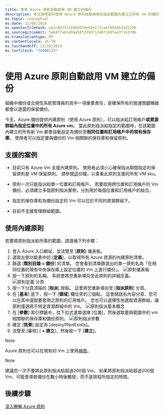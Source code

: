 ```yaml
---
title: 使用 Azure 原則自動啟用 VM 建立的備份
description: 本文說明如何使用 Azure 原則自動啟用在指定範圍內建立之所有 Vm 的備份
ms.topic: conceptual
ms.date: 11/08/2019
ms.openlocfilehash: ea3c0d217c8495078e91e171caef695bb32d129b
ms.sourcegitcommit: 5ab4f7a81d04a58f235071240718dfae3f1b370b
ms.translationtype: MT
ms.contentlocale: zh-TW
ms.lasthandoff: 12/10/2019
ms.locfileid: "74980123"
---
```

# <a name="auto-enable-backup-on-vm-creation-using-azure-policy"></a>使用 Azure 原則自動啟用 VM 建立的備份

組織中備份或合規性系統管理員的其中一項重要責任，是確保所有的營運關鍵機器都會以適當的保留備份。

今天，Azure 備份提供內建原則（使用 Azure 原則），可以指派給訂用帳戶**或資源群組內指定位置中的所有 Azure vm**。 當此原則指派給指定的範圍時，在該範圍內建立的所有新 Vm 都會自動設定為備份至**相同位置和訂用帳戶中的現有保存庫**。 使用者可以指定要與備份的 Vm 相關聯的保存庫和保留原則。

## <a name="supported-scenarios"></a>支援的案例 

* 目前只有 Azure Vm 支援內建原則。 使用者必須小心確保指派期間指定的保留原則是 VM 保留原則。 請參閱[這](https://aka.ms/PolicySupportedSKUs)份檔，以查看此原則支援的所有 VM sku。

* 原則一次只能指派給單一位置和訂用帳戶。 若要啟用跨位置和訂用帳戶的 Vm 備份，必須建立多個原則指派實例，分別用於每個位置和訂用帳戶的組合。

* 指定的保存庫和為備份設定的 Vm 可以位於不同的資源群組下。

* 目前不支援管理群組範圍。

## <a name="using-the-built-in-policy"></a>使用內建原則

若要將原則指派給所需的範圍，請遵循下列步驟：

1. 登入 Azure 入口網站，並流覽至 [**原則**] 儀表板。
2. 選取左側功能表中的 [**定義**]，以取得所有 Azure 資源的內建原則清單。
3. 篩選 [**類別目錄 = 備份**] 的清單。 您會看到清單篩選出的單一原則名為「在相同位置的現有中央保存庫上設定位置的 Vm 上進行備份」。
![原則儀表板](./media/backup-azure-auto-enable-backup/policy-dashboard.png)
4. 按一下原則的名稱。 系統會將您重新導向至此原則的詳細定義。
![原則定義 分頁](./media/backup-azure-auto-enable-backup/policy-definition-blade.png)
5. 按一下分頁頂端的 [**指派**] 按鈕。 這會將您重新導向至 [**指派原則**] 分頁。
6. 在 [**基本**] 底下，按一下 [**領域**] 欄位旁的三個點。 這會開啟右內容分頁，您可以在其中選取要套用之原則的訂用帳戶。 您也可以選擇性地選取資源群組，讓原則僅適用于特定資源群組中的 Vm。
![原則指派基本概念](./media/backup-azure-auto-enable-backup/policy-assignment-basics.png)
7. 在 [**參數**] 索引標籤中，從下拉式選單選擇 [位置]，然後選取要與範圍中的 vm 相關聯的保存庫和備份原則。
![原則指派參數](./media/backup-azure-auto-enable-backup/policy-assignment-parameters.png)
8. 確定 [**效果**] 設定為 [deployIfNotExists]。
9. 流覽至 [審核] [ **+ 建立**]，然後按一下 [**建立**]。

> [!NOTE]
>
> Azure 原則也可以在現有的 Vm 上使用[補救](https://docs.microsoft.com/azure/governance/policy/how-to/remediate-resources)。

> [!NOTE]
>
> 建議您一次不要將此原則指派給超過200個 Vm。 如果將原則指派給超過200個 Vm，可能會導致備份在數小時後觸發，而不是排程所指定的時間。

## <a name="next-steps"></a>後續步驟

[深入瞭解 Azure 原則](https://docs.microsoft.com/azure/governance/policy/overview)
